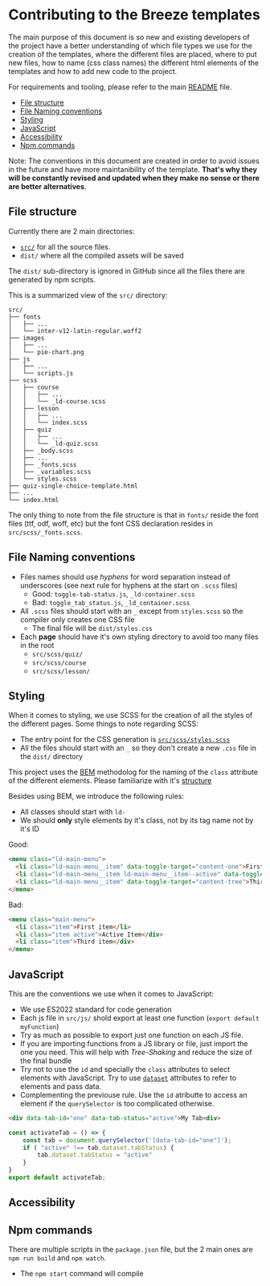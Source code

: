 # Contributing to the Breeze templates

The main purpose of this document is so new and existing developers of the project have a better understanding of which file types we use for the creation of the templates, where the different files are placed, where to put new files, how to name (css class names) the different html elements of the templates and how to add new code to the project.

For requirements and tooling, please refer to the main [README](/README.md) file.

<!-- toc -->

- [File structure](#file-structure)
- [File Naming conventions](#file-naming-conventions)
- [Styling](#styling)
- [JavaScript](#javascript)
- [Accessibility](#accessibility)
- [Npm commands](#npm-commands)

<!-- tocstop -->

Note: The conventions in this document are created in order to avoid issues in the future and have more maintanibility of the template. **That's why they will be constantly revised and updated when they make no sense or there are better alternatives**.

## File structure

Currently there are 2 main directories:

-   [`src/`](src/) for all the source files.
-   `dist/` where all the compiled assets will be saved

The `dist/` sub-directory is ignored in GitHub since all the files there are generated by npm scripts.

This is a summarized view of the `src/` directory:

```text
src/
├── fonts
│   ├── ...
│   └── inter-v12-latin-regular.woff2
├── images
│   ├── ...
│   └── pie-chart.png
├── js
│   ├── ...
│   └── scripts.js
├── scss
│   ├── course
│   │   ├── ...
│   │   └── _ld-course.scss
│   ├── lesson
│   │   ├── ...
│   │   └── index.scss
│   ├── quiz
│   │   ├── ...
│   │   └── _ld-quiz.scss
│   ├── _body.scss
│   ├── ...
│   ├── _fonts.scss
│   ├── _variables.scss
│   └── styles.scss
├── quiz-single-choice-template.html
├── ...
└── index.html
```

The only thing to note from the file structure is that in `fonts/` reside the font files (ttf, odf, woff, etc) but the font CSS declaration resides in `src/scss/_fonts.scss`.

## File Naming conventions

-   Files names should use _hyphens_ for word separation instead of underscores (see next rule for hyphens at the start on `.scss` files)
    -   Good: `toggle-tab-status.js`, `_ld-container.scss`
    -   Bad: `toggle_tab_status.js`, `_ld_container.scss`
-   All `.scss` files should start with an `_` except from `styles.scss` so the compiler only creates one CSS file
    -   The final file will be `dist/styles.css`
-   Each **page** should have it's own styling directory to avoid too many files in the root
    -   `src/scss/quiz/`
    -   `src/scss/course`
    -   `src/scss/lesson/`

## Styling

When it comes to styling, we use SCSS for the creation of all the styles of the different pages. Some things to note regarding SCSS:

-   The entry point for the CSS generation is [`src/scss/styles.scss`](src/scss/styles.scss)
-   All the files should start with an `_` so they don't create a new `.css` file in the `dist/` directory

This project uses the [BEM](https://getbem.com/) methodolog for the naming of the `class` attribute of the different elements. Please familiarize with it's [structure](https://getbem.com/introduction/)

Besides using BEM, we introduce the following rules:

- All classes should start with `ld-`
- We should **only** style elements by it's class, not by its tag name not by it's ID

Good:

```html
<menu class="ld-main-menu">
  <li class="ld-main-menu__item" data-toggle-target="content-one">First item</li>
  <li class="ld-main-menu__item ld-main-menu__item--active" data-toggle-target"content-two">Active Item</div>
  <li class="ld-main-menu__item" data-toggle-target="content-tree">Third item</div>
</menu>
```

Bad:

```html
<menu class="main-menu">
  <li class="item">First item</li>
  <li class="item active">Active Item</div>
  <li class="item">Third item</div>
</menu>
```

## JavaScript

This are the conventions we use when it comes to JavaScript:

-   We use ES2022 standard for code generation
-   Each js file in `src/js/` shold export at least one function (`export default myFunction`)
-   Try as much as possible to export just one function on each JS file.
-   If you are importing functions from a JS library or file, just import the one you need. This will help with _Tree-Shaking_ and reduce the size of the final bundle
- Try not to use the `id` and specially the `class` attributes to select elements with JavaScript. Try to use [`dataset`](https://developer.mozilla.org/en-US/docs/Web/API/HTMLElement/dataset) attributes to refer to elements and pass data.
- Complementing the previouse rule. Use the `id` atributte to access an element if the `querySelector` is too complicated otherwise.

```html
<div data-tab-id="one" data-tab-status="active">My Tab<div>
```

```javascript
const activateTab = () => {
	const tab = document.querySelector('[data-tab-id="one"]');
	if ( "active" !== tab.dataset.tabStatus) {
		tab.dataset.tabStatus = "active"
	}
}
export default activateTab;
```

## Accessibility

## Npm commands

There are multiple scripts in the `package.json` file, but the 2 main ones are `npm run build` and `npm watch`.

-   The `npm start` command will compile
